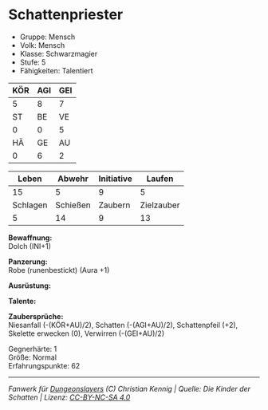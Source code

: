 # Schattenpriester  
- Gruppe: Mensch  
- Volk: Mensch  
- Klasse: Schwarzmagier  
- Stufe: 5  
- Fähigkeiten: Talentiert  


| KÖR | AGI | GEI |  
| --- | --- | --- |  
| 5   | 8   | 7   |
| ST  | BE  | VE  |  
| 0   | 0   | 5   |
| HÄ  | GE  | AU  |  
| 0   | 6   | 2   |


| Leben    | Abwehr   | Initiative | Laufen     |
| -------- | -------- | ---------- | ---------- |
| 15       | 5        | 9          | 5          |
| Schlagen | Schießen | Zaubern    | Zielzauber |
| 5        | 14       | 9          | 13         |

**Bewaffnung:**  
Dolch (INI+1)

**Panzerung:**  
Robe (runenbestickt) (Aura +1)

**Ausrüstung:**  


**Talente:**  


**Zaubersprüche:**  
Niesanfall (-(KÖR+AU)/2), Schatten (-(AGI+AU)/2), Schattenpfeil (+2), Skelette erwecken (0), Verwirren (-(GEI+AU)/2)

Gegnerhärte: 1  
Größe: Normal  
Erfahrungspunkte: 62  



___
*Fanwerk für [Dungeonslayers](https://www.dungeonslayers.net/) (C) Christian Kennig | Quelle: Die Kinder der Schatten | Lizenz: [CC-BY-NC-SA 4.0](https://creativecommons.org/licenses/by-nc-sa/4.0/deed.de)*